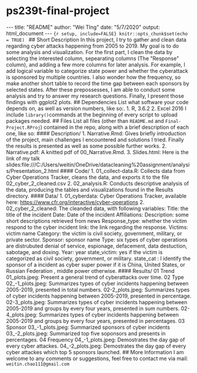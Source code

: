 # ps239t-final-project
--- title: "README" author: "Wei TIng" date: "5/7/2020" output: html_document ---  ```{r setup, include=FALSE} knitr::opts_chunk$set(echo = TRUE) ```    ## Short Description In this project, I try to gather and clean data regarding cyber attacks happening from 2005 to 2019. My goal is to do some analysis and visualization.  For the first part, I clean the data by selecting the interested column, sepearating columns (The "Response" column), and adding a few more columns for later analysis. For example, I add logical variable to categorize state power and whether the cyberattack is sponsored by multiple countries. I also wonder how the frequency, so make another short table to record the time gap between each sponsors by selected states.  After these prepossesses, I am able to conduct some analysis and try to answer my research questions.   Finally, I present those findings with ggplot2 plots.   ## Dependencies  List what software your code depends on, as well as version numbers, like so:.  1. R, 3.6.2 2. Excel 2016  I include `library()`commands at the beginning of every script to upload packages needed.    ## Files  List all files (other than `README.md` and `Final-Project.RProj`) contained in the repo, along with a brief description of each one, like so:  #### Description/  1. Narrative.Rmd: Gives briefly introduction of the project, main challenges I encountered and solutions I tried. Finally the results is presented as well as some possible further works.  2. Narrative.pdf: A knitted pdf of 00_Narrative.Rmd.  3. Slides.html: Here is the link of my talk slides:file:///C:/Users/weitin/OneDrive/datacleaning%20assignment/analysis/Presentation_2.html  #### Code/ 1. 01_collect-data.R: Collects data from Cyber Operations Tracker, cleans the data, and exports it to the file 02_cyber_2_cleaned.csv  2. 02_analysis.R: Conducts descriptive analysis of the data, producing the tables and visualizations found in the Results directory.  #### Data/  1. 01_cyberdata: Cyber Operations Tracker,  available here: https://www.cfr.org/interactive/cyber-operations  2. 02_cyber_2_cleaned: The cleanded data, with following variables: Title: the title of the incident Date: Date of the incident Affiliations:  Description: some short descriptions retrieved from news Response_type: whether the victim respond to the cyber incident link: the link regarding the response. Victims: victim name Category: the victim is civil society, government, military, or private sector. Sponsor: sponsor name Type: six types of cyber operations are distrubuted denial of service, espionage, defacement, data destuction, sabotage, and doxing.  Year: year state_victim: yes if the victim is categorized as civil society, government, or military. state_cat : I identify the sponsor of a incident as cyber super power if it is China, United States, or Russian Federation , middle power otherwise.   #### Results/  01 Trend 01_plots.jpeg: Present a general trend of cyberattacks over time.  02 Type 02_-1_plots.jpeg: Summarizes types of cyber incidents happening between 2005-2019, presented in total numbers. 02-2_plots.jpeg: Summarizes types of cyber incidents happening between 2005-2019, presented in percentage. 02-3_plots.jpeg: Summarizes types of cyber incidents happening between 2005-2019 and groups by every four years,  presented in sum numbers.  02-4_plots.jpeg: Summarizes types of cyber incidents happening between 2005-2019 and groups by every four years,  presented in percentages.  03 Sponsor 03_-1_plots.jpeg: Summarized sponsors of cyber incidents 03_-2_plots.jpeg: Summarized top five soponsors and presents in percentages.   04 Frequency 04_-1_plots.jpeg: Demostrates the day gap of every cyber attackes. 04_-2_plots.jpeg: Demostrates the day gap of every cyber attackes which top 5 sponsors launched.  ## More Information I am welcome to any comments or suggestions, feel free to contact me via mail: `weitin.chao111@gmail.com`
